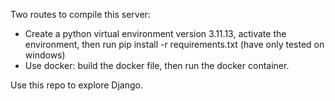 Two routes to compile this server:
 - Create a python virtual environment version 3.11.13, activate the environment, then run pip install -r requirements.txt (have only tested on windows)
 - Use docker: build the docker file, then run the docker container.


Use this repo to explore Django.
